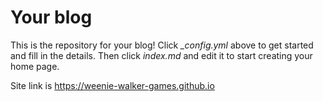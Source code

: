 # Your blog

This is the repository for your blog! Click *_config.yml* above to get started and fill in the details. Then click *index.md* and edit it to start creating your home page.

Site link is  https://weenie-walker-games.github.io

